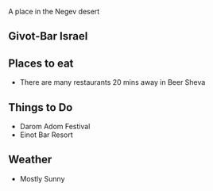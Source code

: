 
A place in the Negev desert

## Givot-Bar Israel

## Places to eat
- There are many restaurants 20 mins away in Beer Sheva

## Things to Do
- Darom Adom Festival
- Einot Bar Resort

## Weather
- Mostly Sunny
